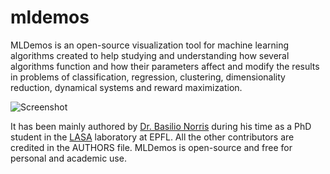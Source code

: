 # mldemos
MLDemos is an open-source visualization tool for machine learning algorithms created to help studying and understanding how several algorithms function and how their parameters affect and modify the results in problems of classification, regression, clustering, dimensionality reduction, dynamical systems and reward maximization.

![Screenshot](http://img.youtube.com/vi/9yRs0WwLJGE/0.jpg)

It has been mainly authored by [Dr. Basilio Norris](http://mldemos.b4silio.com/) during his time as a PhD student in the [LASA](http://lasa.epfl.ch/) laboratory at EPFL. All the other contributors are credited in the AUTHORS file. MLDemos is open-source and free for personal and academic use.
